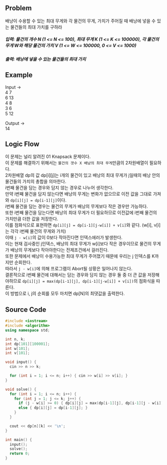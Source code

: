 ## Problem
배낭이 수용할 수 있는 최대 무게와 각 물건의 무게, 가치가 주어질 때 배낭에 넣을 수 있는 물건들의 최대 가치를 구하라   
##### 입력: 물건의 개수 N (1 <= N <= 100), 최대 무게 K (1 <= K <= 100000), 각 물건의 무게 W와 해당 물건의 가치 V (1 <= W <= 100000, 0 <= V <= 1000)   
##### 출력: 배낭에 넣을 수 있는 물건들의 최대 가치   
   
## Example
Input ->   
4 7   
6 13   
4 8   
3 6   
5 12   
   
Output ->   
14   
   
## Logic Flow   
이 문제는 널리 알려진 01 Knapsack 문제이다.   
이 문제를 해결하기 위해서는 `물건의 갯수 X 배낭의 최대 무게`만큼의 2차원배열이 필요하다.   
2차원배열 dp의 값 dp[i][j]는 i개의 물건이 있고 배낭의 최대 무게가 j일때의 배낭 안의 물건들의 가치의 총합을 의마한다.   
i번째 물건을 담는 경우와 담지 않는 경우로 나누어 생각한다.   
만약 i번째 물건을 담지 않는다면 배낭의 무게는 변화가 없으므로 이전 값을 그대로 가져와 `dp[i][j] = dp[i-1][j]`이다.   
i번째 물건을 담는 경우는 물건의 무게가 배낭의 무게보다 작은 경우만 가능하다.   
또한 i번째 물건을 담는다면 배낭의 최대 무게가 더 필요하므로 이전값에 i번째 물건의 가치만큼 더한 값을 저장한다.   
이를 점화식으로 표현하면 `dp[i][j] = dp[i-1][j-w[i]] + v[i]`와 같다. (w[i], v[i]는 각각 i번째 물건의 무게와 가치)   
이때 `j - w[i]`의 값이 0보다 작아진다면 인덱스에러가 발생한다.   
이는 현재 검사중인 j인덱스, 배낭의 최대 무게가 w[i]보다 작은 경우이므로 물건의 무게가 배낭의 무게보다 작아야한다는 전제조건에서 걸러진다.   
또한 문제에서 배낭이 수용가능한 최대 무게가 주어졌기 때문에 우리는 j 인덱스를 K까지만 순회한다.   
따라서 `j - w[i]`에 의해 프로그램이 Abort될 상황은 일어나지 않는다.   
결론적으로 i번째 물건에 대해서는 담는 경우와 담지 않는 경우 둘 중 더 큰 값을 저장해야하므로 `dp[i][j] = max(dp[i-1][j], dp[i-1][j-w[i]] + v[i])`의 점화식을 따른다.   
이 방법으로 i, j의 순회를 모두 마치면 dp[N]의 최댓값을 출력한다.   
   
## Source Code
``` cpp
#include <iostream>
#include <algorithm>
using namespace std;

int n, k;
int dp[101][100001];
int w[101];
int v[101];

void input() {
  cin >> n >> k;

  for (int i = 1; i <= n; i++) { cin >> w[i] >> v[i]; }
}

void solve() {
  for (int i = 1; i <= n; i++) {
    for (int j = 1; j <= k; j++) {
      if (j - w[i] >= 0) { dp[i][j] = max(dp[i-1][j], dp[i-1][j - w[i]] + v[i]); }
      else { dp[i][j] = dp[i-1][j]; }
    }
  }

  cout << dp[n][k] << '\n';
}

int main() {
  input();
  solve();
  return 0;
}
```   


